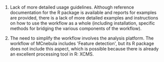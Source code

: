 
1. Lack of more detailed usage guidelines. Although reference documentation for the R package is available and reports for examples are provided, there is a lack of more detailed examples and instructions on how to use the workflow as a whole (including installation, specific methods for bridging the various components of the workflow).

2. The need to simplify the workflow involves the analysis platform. The workflow of MCnebula includes 'Feature detection', but its R package does not include this aspect, which is possible because there is already an excellent processing tool in R: XCMS.

